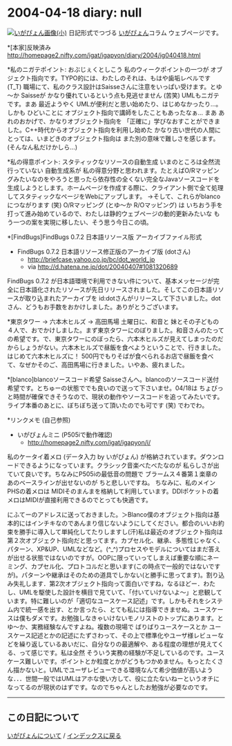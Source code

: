 2004-04-18 diary: null
=====================================================================================================
[![いがぴょん画像(小)](https://igapyon.github.io/diary/images/iga200306s.jpg "いがぴょん")](https://igapyon.github.io/diary/memo/memoigapyon.html) 日記形式でつづる [いがぴょん](https://igapyon.github.io/diary/memo/memoigapyon.html)コラム ウェブページです。

*[本家]反映済み
http://homepage2.nifty.com/igat/igapyon/diary/2004/ig040418.html

*私のニガテポイント: おぶじぇくとしこう
私のウィークポイントの一つが オブジェクト指向です。TYPO的には、わたしのそれは、もはや歯垢レベルです (T_T)
職場にて、私のクラス設計はSaisseさんに注意をいっぱい受けます。とゆ～か Saisseが かなり優れているという点も見逃せません (苦笑) UMLもニガテです。まあ 最近ようやく UMLが便利だと思い始めたり、はじめなかったり…。しかも ひどいことに オブジェクト指向で講師をしたこともあったなぁ… まあ あれのおかげで、かなりオブジェクト指向を 「正確に」学びなおすことができました。C++時代からオブジェクト指向を利用し始めた かなり古い世代の人間にとっては、いまどきのオブジェクト指向は また別の意味で難しさを感じます。(そんなん私だけかしら…)

*私の得意ポイント: スタティックなリソースの自動生成
いまのところは全然流行っていない 自動生成系が 私の得意分野と思われます。たとえばO/Rマッピングみたいなのをやろうと思ったら依存性の全くない完全なJavaソースコードを生成しようとします。ホームページを作成する際に、クライアント側で全て処理してスタティックなページをWebにアップします。
→そして、これらがblancoにつながります (笑)
O/Rマッピング (とゆ～か R/Oマッピング) は いちおう手を打って進み始めているので、わたしは静的ウェブページの動的更新みたいな もう一つの案を実現に移したい、そう思う今日この頃。

*[FindBugs]FindBugs 0.7.2 日本語リソース版 アーカイブファイル形式

* FindBugs 0.7.2 日本語リソース修正版のアーカイブ版 (dotさん)
  * http://briefcase.yahoo.co.jp/bc/dot_world_jp
  * via http://d.hatena.ne.jp/dot/20040407#1081320689

FindBugs 0.7.2 が日本語環境で利用できない件について、基本メッセージが完全に日本語化されたリソースが先日リリースされました。そしてこの日本語リソースが取り込まれたアーカイブを id:dotさんがリリースして下さいました。dotさん、どうもお手数をおかけしました。ありがとうございます。

*東京タワー → 六本木ヒルズ → 高田馬場
土曜日に、和音と 妹とその子どもの４人で、おでかけしました。まず東京タワーにのぼりました。和音さんのたっての希望です。で、東京タワーにのぼったら、六本木ヒルズが見えてしまったのだからしょうがない。六本木ヒルズで昼飯を食べようということで、行きました。はじめて六本木ヒルズに！ 500円でもりそばが食べられるお店で昼飯を食べて、なぜかそのご、高田馬場に行きました。いやあ、疲れました。

*[blanco]blancoソースコード希望
Saisseさんへ。blancoのソースコード送付希望です。とちゅーの状態ででも良いので送って下さいませ。04/18は ちょびっと時間が確保できそうなので、現状の動作やソースコードを追ってみたいです。ライブ本番のあとに、ぼちぼち送って頂いたのでも可です (笑) でわでわ。

*リンクメモ (自己参照)

* いがぴょんミニ (P505iで動作確認)
  * http://homepage2.nifty.com/igat/igapyon/i/

私のケータイ着メロ (データ入力 by いがぴょん) が格納されています。ダウンロードできるようになっています。クラシック音楽べたべたなのが 私らしさが出ていて良いです。ちなみにP505iの最低音の問題で ブラームス４番第１楽章の あのベースラインが出せないのが ちと悲しいですね。
ちなみに、私のメインPHSの着メロは MIDIそのまんまを格納して利用しています。DDIポケットの着メロはMIDIが直接利用できるのでとっても快適です。

にふてーのアドレスに送っておきました。＞Blanco僕のオブジェクト指向は基本的にはインチキなのであんまり信じないようにしてください。都合のいいお約束を勝手に導入して単純化してたりしますし(汗)私は最近のオブジェクト指向は第２次オブジェクト指向だと思ってます。カプセル化、継承、多態性じゃなく、パターン、XP&UP、UMLなどなど。(^_^)プロセスやモデルについてはまだ答えが出せる状態ではないのですが。OOPに限っていってしまえば重要な順にネーミング、カプセル化、プロトコルだと思います(この時点で一般的ではないですが)。パターンや継承はそのための道具でしかない(と勝手に思ってます)。割り込み失礼します．第2次オブジェクト指向って面白いですね，なるほどー．わたし、UMLを駆使した設計を横目で見ていて、「付いていけないよ～」と悲観しています。特に難しいのが「適切なユースケース記述」です。しかもそれをシステム内で統一感を出す、とか言ったら、とても私には指導できませぬ。ユースケースは僕もダメです。お勉強しなきゃいけないモノリストのトップにあります。とゆ～か、実務経験なんですよね。複数の現場で ばりばりユースケースとか ユースケース記述とかの記述にたずさわって、その上で標準化やユーザ様レビューなどを繰り返しているあいだに、自分なりの最適解や、ある程度の理想が見えてくる、って感じです。私は全然 そういう実務の経験が不足しているのです。ユースケース難しいです。ポイントとか粒度とかがどうもつかめません。もっとたくさん描かないと。UMLでユーザレビューできる環境なんて希少価値が高いような．．．世間一般ではUMLはアホな使い方して、役に立たないねーというオチになってるのが現状のはずです。なのでちゃんとしたお勉強が必要なのです。


----------------------------------------------------------------------------------------------------

## この日記について
[いがぴょんについて](http://www.igapyon.jp/igapyon/diary/memo/memoigapyon.html) / [インデックスに戻る](https://igapyon.github.io/diary/idxall.html)
